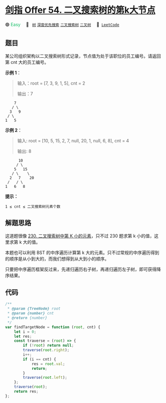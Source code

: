 # [剑指 Offer 54. 二叉搜索树的第k大节点](https://leetcode.cn/problems/er-cha-sou-suo-shu-de-di-kda-jie-dian-lcof)

🟢 <font color=#15bd66>Easy</font>&emsp; 🔖&ensp; [`树`](/outline/tag/tree.md) [`深度优先搜索`](/outline/tag/depth-first-search.md) [`二叉搜索树`](/outline/tag/binary-search-tree.md) [`二叉树`](/outline/tag/binary-tree.md)&emsp; 🔗&ensp;[`LeetCode`](https://leetcode.cn/problems/er-cha-sou-suo-shu-de-di-kda-jie-dian-lcof)

## 题目

某公司组织架构以二叉搜索树形式记录，节点值为处于该职位的员工编号。请返回第 cnt 大的员工编号。

**示例 1**：

> 输入：root = [7, 3, 9, 1, 5], cnt = 2
>
> 输出：7

        7
       / \
      3   9
     / \
    1   5

**示例 2**：

> 输入: root = [10, 5, 15, 2, 7, null, 20, 1, null, 6, 8], cnt = 4
>
> 输出: 8

          10
         / \
        5   15
       / \    \
      2   7    20
     /   / \
    1   6   8

**提示：**

`1 ≤ cnt ≤ 二叉搜索树元素个数`

## 解题思路

这道题很像 [230. 二叉搜索树中第 K 小的元素](./0230.md)，只不过 230 题求第 k 小的值，这里求第 k 大的值。

本题也可以利用 BST 的中序遍历计算第 k 大的元素。只不过常规的中序遍历得到的顺序是从小到大的，而我们想得到从大到小的顺序。

只要把中序遍历框架反过来，先递归遍历右子树，再递归遍历左子树，即可获得降序结果。

## 代码

```javascript
/**
 * @param {TreeNode} root
 * @param {number} cnt
 * @return {number}
 */
var findTargetNode = function (root, cnt) {
	let i = 0;
	let res;
	const traverse = (root) => {
		if (!root) return null;
		traverse(root.right);
		i++;
		if (i == cnt) {
			res = root.val;
			return;
		}
		traverse(root.left);
	};
	traverse(root);
	return res;
};
```
